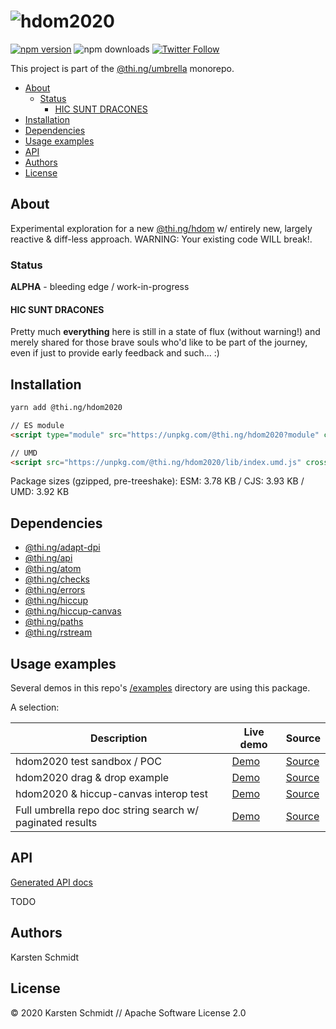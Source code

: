 <!-- This file is generated - DO NOT EDIT! -->

# ![hdom2020](https://media.thi.ng/umbrella/banners/thing-hdom2020.svg?3e965a03)

[![npm version](https://img.shields.io/npm/v/@thi.ng/hdom2020.svg)](https://www.npmjs.com/package/@thi.ng/hdom2020)
![npm downloads](https://img.shields.io/npm/dm/@thi.ng/hdom2020.svg)
[![Twitter Follow](https://img.shields.io/twitter/follow/thing_umbrella.svg?style=flat-square&label=twitter)](https://twitter.com/thing_umbrella)

This project is part of the
[@thi.ng/umbrella](https://github.com/thi-ng/umbrella/) monorepo.

- [About](#about)
  - [Status](#status)
    - [HIC SUNT DRACONES](#hic-sunt-dracones)
- [Installation](#installation)
- [Dependencies](#dependencies)
- [Usage examples](#usage-examples)
- [API](#api)
- [Authors](#authors)
- [License](#license)

## About

Experimental exploration for a new [@thi.ng/hdom](https://github.com/thi-ng/umbrella/tree/feature/hdom2020/packages/hdom) w/ entirely new, largely reactive & diff-less approach. WARNING: Your existing code WILL break!.

### Status

**ALPHA** - bleeding edge / work-in-progress

#### HIC SUNT DRACONES

Pretty much **everything** here is still in a state of flux (without
warning!) and merely shared for those brave souls who'd like to be part
of the journey, even if just to provide early feedback and such... :)

## Installation

```bash
yarn add @thi.ng/hdom2020
```

```html
// ES module
<script type="module" src="https://unpkg.com/@thi.ng/hdom2020?module" crossorigin></script>

// UMD
<script src="https://unpkg.com/@thi.ng/hdom2020/lib/index.umd.js" crossorigin></script>
```

Package sizes (gzipped, pre-treeshake): ESM: 3.78 KB / CJS: 3.93 KB / UMD: 3.92 KB

## Dependencies

- [@thi.ng/adapt-dpi](https://github.com/thi-ng/umbrella/tree/feature/hdom2020/packages/adapt-dpi)
- [@thi.ng/api](https://github.com/thi-ng/umbrella/tree/feature/hdom2020/packages/api)
- [@thi.ng/atom](https://github.com/thi-ng/umbrella/tree/feature/hdom2020/packages/atom)
- [@thi.ng/checks](https://github.com/thi-ng/umbrella/tree/feature/hdom2020/packages/checks)
- [@thi.ng/errors](https://github.com/thi-ng/umbrella/tree/feature/hdom2020/packages/errors)
- [@thi.ng/hiccup](https://github.com/thi-ng/umbrella/tree/feature/hdom2020/packages/hiccup)
- [@thi.ng/hiccup-canvas](https://github.com/thi-ng/umbrella/tree/feature/hdom2020/packages/hiccup-canvas)
- [@thi.ng/paths](https://github.com/thi-ng/umbrella/tree/feature/hdom2020/packages/paths)
- [@thi.ng/rstream](https://github.com/thi-ng/umbrella/tree/feature/hdom2020/packages/rstream)

## Usage examples

Several demos in this repo's
[/examples](https://github.com/thi-ng/umbrella/tree/feature/hdom2020/examples)
directory are using this package.

A selection:

| Description                                               | Live demo                                                  | Source                                                                                           |
| --------------------------------------------------------- | ---------------------------------------------------------- | ------------------------------------------------------------------------------------------------ |
| hdom2020 test sandbox / POC                               | [Demo](https://demo.thi.ng/umbrella/hdom2020-basics/)      | [Source](https://github.com/thi-ng/umbrella/tree/feature/hdom2020/examples/hdom2020-basics)      |
| hdom2020 drag & drop example                              | [Demo](https://demo.thi.ng/umbrella/hdom2020-dnd/)         | [Source](https://github.com/thi-ng/umbrella/tree/feature/hdom2020/examples/hdom2020-dnd)         |
| hdom2020 & hiccup-canvas interop test                     | [Demo](https://demo.thi.ng/umbrella/hdom2020-lissajous/)   | [Source](https://github.com/thi-ng/umbrella/tree/feature/hdom2020/examples/hdom2020-lissajous)   |
| Full umbrella repo doc string search w/ paginated results | [Demo](https://demo.thi.ng/umbrella/hdom2020-search-docs/) | [Source](https://github.com/thi-ng/umbrella/tree/feature/hdom2020/examples/hdom2020-search-docs) |

## API

[Generated API docs](https://docs.thi.ng/umbrella/hdom2020/)

TODO

## Authors

Karsten Schmidt

## License

&copy; 2020 Karsten Schmidt // Apache Software License 2.0
